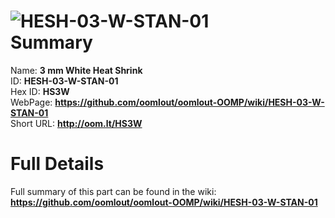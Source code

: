 
![HESH-03-W-STAN-01](https://github.com/oomlout/oomlout-OOMP/blob/master/parts/HESH-03-W-STAN-01/HESH-03-W-STAN-01_420.jpg)   
Summary
=================
  
Name: __3 mm White Heat Shrink__    
ID: __HESH-03-W-STAN-01__   
Hex ID: __HS3W__   
WebPage: __https://github.com/oomlout/oomlout-OOMP/wiki/HESH-03-W-STAN-01__   
Short URL: __http://oom.lt/HS3W__   

Full Details
==========================
Full summary of this part can be found in the wiki:   
__https://github.com/oomlout/oomlout-OOMP/wiki/HESH-03-W-STAN-01__    

